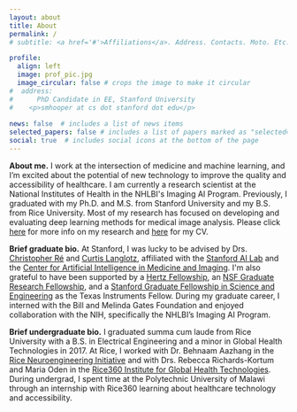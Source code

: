 ```yaml
---
layout: about
title: About
permalink: /
# subtitle: <a href='#'>Affiliations</a>. Address. Contacts. Moto. Etc.

profile:
  align: left
  image: prof_pic.jpg
  image_circular: false # crops the image to make it circular
#  address: 
#      PhD Candidate in EE, Stanford University                                          
#    <p>smhooper at cs dot stanford dot edu</p>
    
news: false  # includes a list of news items
selected_papers: false # includes a list of papers marked as "selected={true}"
social: true  # includes social icons at the bottom of the page
---
```



**About me.** I work at the intersection of medicine and machine learning, and I’m excited about the potential of new technology to improve the quality and accessibility of healthcare. I am currently a research scientist at the National Institutes of Health in the NHLBI's Imaging AI Program. Previously, I graduated with my Ph.D. and M.S. from Stanford University and my B.S. from Rice University. Most of my research has focused on developing and evaluating deep learning methods for medical image analysis. Please click [here](/research/) for more info on my research and [here](/cv/) for my CV.

**Brief graduate bio.** At Stanford, I was lucky to be advised by Drs. [Christopher Ré](https://cs.stanford.edu/~chrismre/) and [Curtis Langlotz](https://profiles.stanford.edu/curtis-langlotz), affiliated with the [Stanford AI Lab](https://ai.stanford.edu/) and the [Center for Artificial Intelligence in Medicine and Imaging](https://aimi.stanford.edu/). I'm also grateful to have been supported by a [Hertz Fellowship](https://www.hertzfoundation.org/the-fellowship/), an [NSF Graduate Research Fellowship](https://www.nsfgrfp.org/), and a [Stanford Graduate Fellowship in Science and Engineering](https://vpge.stanford.edu/fellowships-funding/sgf) as the Texas Instruments Fellow. During my graduate career, I interned with the Bill and Melinda Gates Foundation and enjoyed collaboration with the NIH, specifically the NHLBI’s Imaging AI Program. 

**Brief undergraduate bio.** I graduated summa cum laude from Rice University with a B.S. in Electrical Engineering and a minor in Global Health Technologies in 2017. At Rice, I worked with Dr. Behnaam Aazhang in the [Rice Neuroengineering Initiative](https://neuroengineering.rice.edu/) and with Drs. Rebecca Richards-Kortum and Maria Oden in the [Rice360 Institute for Global Health Technologies](https://www.rice360.rice.edu/). During  undergrad, I spent time at the Polytechnic University of Malawi through an internship with Rice360 learning about healthcare technology and accessibility. 
